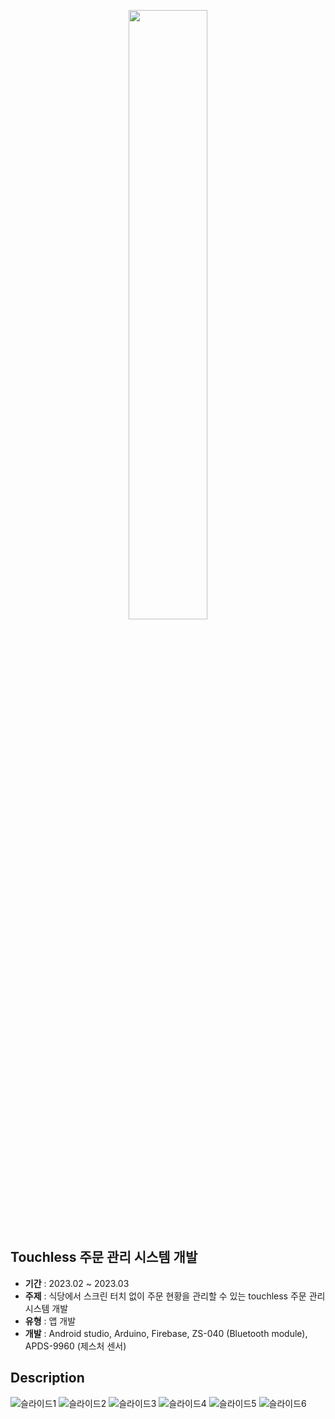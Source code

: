 <p align="center"> 
  <img src="https://user-images.githubusercontent.com/81956540/230845085-502a0d35-1d1a-48c5-8870-da2949714e36.png" width="50%" height="50%" align='center'/>
</p>

## Touchless 주문 관리 시스템 개발
- **기간**  : 2023.02 ~ 2023.03
- **주제**  : 식당에서 스크린 터치 없이 주문 현황을 관리할 수 있는 touchless 주문 관리 시스템 개발
- **유형**  : 앱 개발
- **개발**  : Android studio, Arduino, Firebase, ZS-040 (Bluetooth module), APDS-9960 (제스처 센서)

## Description
![슬라이드1](https://user-images.githubusercontent.com/81956540/230857068-a70b0488-a225-4473-a5ca-a2f5c305f76b.PNG)
![슬라이드2](https://user-images.githubusercontent.com/81956540/230857073-1f095e97-67be-4c1c-9613-65fd649a7d24.PNG)
![슬라이드3](https://user-images.githubusercontent.com/81956540/230857078-28492c0b-a049-4f59-bea9-c1aedd2e7f51.PNG)
![슬라이드4](https://user-images.githubusercontent.com/81956540/230857083-fe6e502f-cdf0-484c-b083-948e05c26b26.PNG)
![슬라이드5](https://user-images.githubusercontent.com/81956540/230857087-8733c3eb-e14d-4e92-b9fe-6092d1c5958c.PNG)
![슬라이드6](https://user-images.githubusercontent.com/81956540/230857092-a43c2e53-a36e-414c-a4d8-44169bee51d7.PNG)
